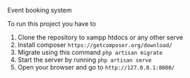 Event booking system 

To run this project you have to 
1. Clone the repository to xampp htdocs or any other serve
2. Install composer `https://getcomposer.org/download/`
3. Migrate using this command `php artisan migrate`
4. Start the server by running `php artisan serve` 
5. Open your browser and go to `http://127.0.0.1:8000/`
